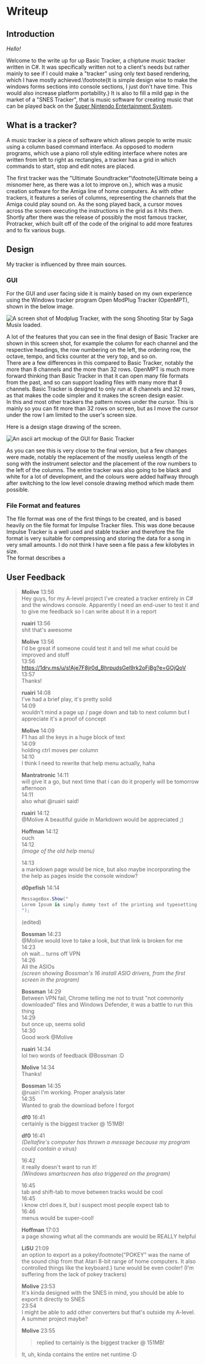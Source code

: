 # Writeup
## Introduction
_Hello!_

Welcome to the write up for up Basic Tracker, a chiptune music tracker written in C#. It was specifically written not to a client's needs but rather mainly to see if I could make a "tracker" using only text based rendering, which I have mostly achieved.\footnote{It is simple design wise to make the windows forms sections into console sections, I just don't have time. This would also increase platform portability.} It is also to fill a mild gap in the market of a "SNES Tracker", that is music software for creating music that can be played back on the [Super Nintendo Entertainment System][snes].

## What is a tracker?
A music tracker is a piece of software which allows people to write music using a column based command interface. As opposed to modern programs, which use a piano roll style editing interface where notes are written from left to right as rectangles, a tracker has a grid in which commands to start, stop and edit notes are placed.  

The first tracker was the "Ultimate Soundtracker"\footnote{Ultimate being a misnomer here, as there was a lot to improve on.}, which was a music creation software for the Amiga line of home computers. As with other trackers, it features a series of columns, representing the channels that the Amiga could play sound on. As the song played back, a cursor moves across the screen executing the instructions in the grid as it hits them.  
Shortly after there was the release of possibly the most famous tracker, Protracker, which built off of the code of the original to add more features and to fix various bugs.

## Design
My tracker is influenced by three main sources.
### GUI
For the GUI and user facing side it is mainly based on my own experience using the Windows tracker program Open ModPlug Tracker (OpenMPT), shown in the below image.

![A screen shot of Modplug Tracker, with the song Shooting Star by Saga Musix loaded.](modplug.png)

A lot of the features that you can see in the final design of Basic Tracker are shown in this screen shot, for example the column for each channel and the respective headings, the row numbering on the left, the ordering row, the octave, tempo, and ticks counter at the very top, and so on.  
There are a few differences in this compared to Basic Tracker, notably the more than 8 channels and the more than 32 rows. OpenMPT is much more forward thinking than Basic Tracker in that it can open many file formats from the past, and so can support loading files with many more that 8 channels. Basic Tracker is designed to only run at 8 channels and 32 rows, as that makes the code simpler and it makes the screen design easier.  
In this and most other trackers the pattern moves under the cursor. This is mainly so you can fit more than 32 rows on screen, but as I move the cursor under the row I am limited to the user's screen size.

Here is a design stage drawing of the screen.

![An ascii art mockup of the GUI for Basic Tracker](screendesign.png)

As you can see this is very close to the final version, but a few changes were made, notably the replacement of the mostly useless length of the song with the instrument selector and the placement of the row numbers to the left of the columns. The entire tracker was also going to be black and white for a lot of development, and the colours were added halfway through after switching to the low level console drawing method which made them possible.

### File Format and features
The file format was one of the first things to be created, and is based heavily on the file format for Impulse Tracker files. This was done because Impulse Tracker is a well used and stable tracker and therefore the file format is very suitable for compressing and storing the data for a song in very small amounts. I do not think I have seen a file pass a few kilobytes in size.  
The format describes a 

## User Feedback

> **Molive**  13:56  
> Hey guys, for my A-level project I've created a tracker entirely in C# and the windows console. Apparently I need an end-user to test it and to give me feedback so I can write about it in a report
> 
> **ruairi**  13:56  
> shit that's awesome
> 
> **Molive**  13:56  
> I'd be great if someone could test it and tell me what could be improved and stuff  
> 13:56  
> https://1drv.ms/u/s!Aje7F8jr0d_BhrpudsGel9rk2oFjBg?e=GOjQoV
> 13:57  
> Thanks!
> 
> **ruairi**  14:08  
> I've had a brief play, it's pretty solid  
> 14:09  
> wouldn't mind a page up / page down and tab to next column but I appreciate it's a proof of concept
> 
> **Molive**  14:09  
> F1 has all the keys in a huge block of text  
> 14:09  
> holding ctrl moves per column  
> 14:10  
> I think I need to rewrite that help menu actually, haha
> 
> **Mantratronic**  14:11  
> will give it a go, but next time that i can do it properly will be tomorrow afternoon  
> 14:11  
> also what @ruairi said!
> 
> **ruairi**  14:12  
> @Molive A beautiful guide in Markdown would be appreciated ;)
> 
> **Hoffman**  14:12  
> ouch  
> 14:12  
> _(image of the old help menu)_
> 
> 14:13  
> a markdown page would be nice, but also maybe incorporating the the help as pages inside the console window?
> 
> **d0pefish**  14:14  
> ```csharp
> MessageBox.Show("
> Lorem Ipsum is simply dummy text of the printing and typesetting industry. Lorem Ipsum has been the industry's standard dummy text ever since the 1500s, when an unknown printer took a galley of type and scrambled it to make a type specimen book. It has survived not only five centuries, but also the leap into electronic typesetting, remaining essentially unchanged. It was popularised in the 1960s with the release of Letraset sheets containing Lorem Ipsum passages, and more recently with desktop publishing software like Aldus PageMaker including versions of Lorem Ipsum.
> ");
> ``` 
> (edited)
> 
> **Bossman**  14:23  
> @Molive would love to take a look, but that link is broken for me  
> 14:23    
> oh wait... turns off VPN  
> 14:26  
> All the ASIOs  
> _(screen showing Bossman's 16 install ASIO drivers, from the first screen in the program)_
> 
> **Bossman**  14:29  
> Between VPN fail, Chrome telling me not to trust "not commonly downloaded" files and Windows Defender, it was a battle to run this thing  
> 14:29  
> but once up, seems solid  
> 14:30  
> Good work @Molive
> 
> **ruairi**  14:34  
> lol two words of feedback @Bossman :D
> 
> **Molive**  14:34  
> Thanks!
> 
> **Bossman**  14:35  
> @ruairi I'm working. Proper analysis later  
> 14:35  
> Wanted to grab the download before I forgot
> 
> **df0**  16:41  
> certainly is the biggest tracker @ 151MB!
> 
> **df0**  16:41  
> _(Deltafire's computer has thrown a message because my program could contain a virus)_
> 
> 16:42  
> it really doesn't want to run it!  
> _(Windows smartscreen has also triggered on the program)_
> 
> 16:45  
> tab and shift-tab to move between tracks would be cool  
> 16:45  
> i know ctrl does it, but i suspect most people expect tab to  
> 16:46  
> menus would be super-cool!
> 
> **Hoffman**  17:03  
> a page showing what all the commands are would be REALLY helpful
> 
> **LiSU**  21:09  
> an option to export as a pokey\footnote{"POKEY" was the name of the sound chip from that Atari 8-bit range of home computers. It also controlled things like the keyboard.} tune would be even cooler! (I'm suffering from the lack of pokey trackers)
> 
> **Molive**  23:53  
> It's kinda designed with the SNES in mind, you should be able to export it directly to SNES  
> 23:54  
> I might be able to add other converters but that's outside my A-level. A summer project maybe?  
> 
> **Molive** 23:55  
> > replied to certainly is the biggest tracker @ 151MB!  
>  
> It, uh, kinda contains the entire net runtime :D

[snes]: https://www.wikipedia.org/wiki/snes
